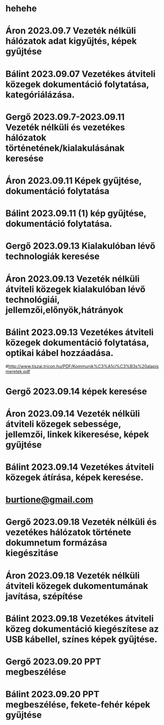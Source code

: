 # hehehe
# Áron 2023.09.7 Vezeték nélküli hálózatok adat kigyűjtés, képek gyűjtése
# Bálint 2023.09.07 Vezetékes átviteli közegek dokumentáció folytatása, kategóriálázása.
# Gergő 2023.09.7-2023.09.11 Vezeték nélküli és vezetékes hálózatok történetének/kialakulásának keresése
# Áron 2023.09.11 Képek gyűjtése, dokumentáció folytatása
# Bálint 2023.09.11 (1) kép gyűjtése, dokumentáció folytatása.
# Gergő 2023.09.13 Kialakulóban lévő technologiák keresése
# Áron 2023.09.13 Vezeték nélküli átviteli közegek kialakulóban lévő technológiái, jellemzői,előnyök,hátrányok
# Bálint 2023.09.13 Vezetékes átviteli közegek dokumentáció folytatása, optikai kábel hozzáadása.
#http://www.tiszai.tricon.hu/PDF/Kommunik%C3%A1ci%C3%B3s%20alapismeretek.pdf
# Gergő 2023.09.14 képek keresése
# Áron 2023.09.14 Vezeték nélküli átviteli közegek sebessége, jellemzői, linkek kikeresése, képek gyűjtése
# Bálint 2023.09.14 Vezetékes átviteli közegek átírása, képek keresése.
# burtione@gmail.com
# Gergő 2023.09.18 Vezeték nélküli és vezetékes hálózatok története dokumnetum formázása kiegészitáse
# Áron 2023.09.18 Vezeték nélküli átviteli közegek dukomentumának javítása, szépítése
# Bálint 2023.09.18 Vezetékes átviteli közeg dokumentáció kiegészítese az USB kábellel, színes képek gyűjtése.
# Gergő 2023.09.20 PPT megbeszélése
# Bálint 2023.09.20 PPT megbeszélése, fekete-fehér képek gyűjtése
